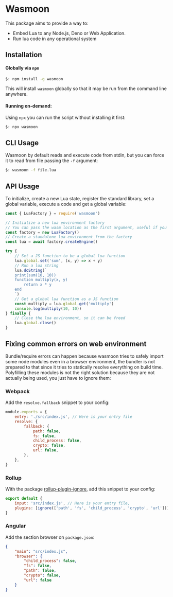 # Wasmoon

This package aims to provide a way to:

-   Embed Lua to any Node.js, Deno or Web Application.
-   Run lua code in any operational system

## Installation

#### Globally via `npm`

```sh
$: npm install -g wasmoon
```

This will install `wasmoon` globally so that it may be run from the command line anywhere.

#### Running on-demand:

Using `npx` you can run the script without installing it first:

```sh
$: npx wasmoon
```

## CLI Usage

Wasmoon by default reads and execute code from stdin, but you can force it to read from file passing the `-f` argument:

```sh
$: wasmoon -f file.lua
```

## API Usage

To initialize, create a new Lua state, register the standard library, set a global variable, execute a code and get a global variable:

```js
const { LuaFactory } = require('wasmoon')

// Initialize a new lua environment factory
// You can pass the wasm location as the first argument, useful if you are using wasmoon on a web environment and want to host the file by yourself
const factory = new LuaFactory()
// Create a standalone lua environment from the factory
const lua = await factory.createEngine()

try {
    // Set a JS function to be a global lua function
    lua.global.set('sum', (x, y) => x + y)
    // Run a lua string
    lua.doString(`
    print(sum(10, 10))
    function multiply(x, y)
        return x * y
    end
    `)
    // Get a global lua function as a JS function
    const multiply = lua.global.get('multiply')
    console.log(multiply(10, 10))
} finally {
    // Close the lua environment, so it can be freed
    lua.global.close()
}
```

## Fixing common errors on web environment

Bundle/require errors can happen because wasmoon tries to safely import some node modules even in a browser environment, the bundler is not prepared to that since it tries to statically resolve everything on build time.
Polyfilling these modules is not the right solution because they are not actually being used, you just have to ignore them:

### Webpack

Add the `resolve.fallback` snippet to your config:

```js
module.exports = {
    entry: './src/index.js', // Here is your entry file
    resolve: {
        fallback: {
            path: false,
            fs: false,
            child_process: false,
            crypto: false,
            url: false,
        },
    },
}
```

### Rollup

With the package [rollup-plugin-ignore](), add this snippet to your config:

```js
export default {
    input: 'src/index.js', // Here is your entry file,
    plugins: [ignore(['path', 'fs', 'child_process', 'crypto', 'url'])],
}
```

### Angular

Add the section browser on `package.json`:

```json
{
    "main": "src/index.js",
    "browser": {
        "child_process": false,
        "fs": false,
        "path": false,
        "crypto": false,
        "url": false
    }
}
```
